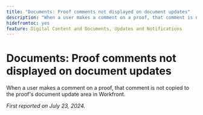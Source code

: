 ```yaml
---
title: "Documents: Proof comments not displayed on document updates"
description: "When a user makes a comment on a proof, that comment is not copied to the proof's document update area in Workfront."
hidefromtoc: yes
feature: Digital Content and Documents, Updates and Notifications
---
```


# Documents: Proof comments not displayed on document updates

When a user makes a comment on a proof, that comment is not copied to the proof's document update area in Workfront.

_First reported on July 23, 2024._
